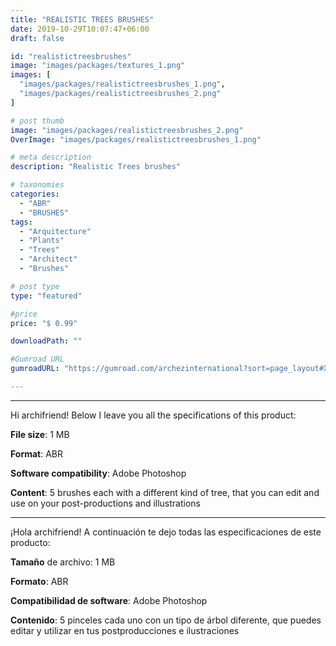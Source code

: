 ```yaml
---
title: "REALISTIC TREES BRUSHES"
date: 2019-10-29T10:07:47+06:00
draft: false

id: "realistictreesbrushes"
image: "images/packages/textures_1.png"
images: [
  "images/packages/realistictreesbrushes_1.png",
  "images/packages/realistictreesbrushes_2.png"
]

# post thumb
image: "images/packages/realistictreesbrushes_2.png"
OverImage: "images/packages/realistictreesbrushes_1.png"

# meta description
description: "Realistic Trees brushes"

# taxonomies
categories:
  - "ABR"
  - "BRUSHES"
tags:
  - "Arquitecture"
  - "Plants"
  - "Trees"
  - "Architect"
  - "Brushes"

# post type
type: "featured"

#price
price: "$ 0.99"

downloadPath: ""

#Gumroad URL
gumroadURL: "https://gumroad.com/archezinternational?sort=page_layout#XmbDf"

---
```


___

Hi archifriend! Below I leave you all the specifications of this product:

**File size**: 1 MB

**Format**: ABR

**Software compatibility**: Adobe Photoshop

**Content**: 5 brushes each with a different kind of tree, that you can edit and use on your post-productions and illustrations

_____

¡Hola archifriend! A continuación te dejo todas las especificaciones de este producto:

**Tamaño** de archivo: 1 MB

**Formato**: ABR

**Compatibilidad de software**: Adobe Photoshop

**Contenido**: 5 pinceles cada uno con un tipo de árbol diferente, que puedes editar y utilizar en tus postproducciones e ilustraciones